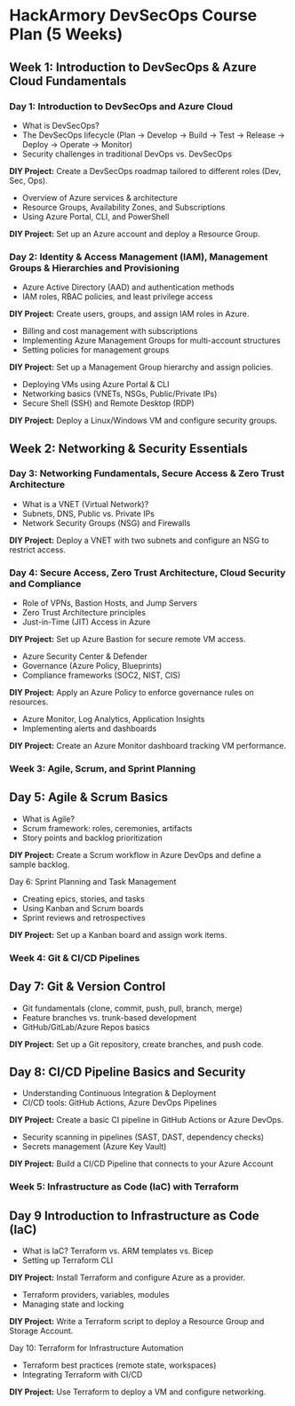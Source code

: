 # HackArmory DevSecOps Course Plan (5 Weeks)

## Week 1: Introduction to DevSecOps & Azure Cloud Fundamentals

### Day 1: Introduction to DevSecOps and Azure Cloud
* What is DevSecOps?
* The DevSecOps lifecycle (Plan → Develop → Build → Test → Release → Deploy → Operate → Monitor)
* Security challenges in traditional DevOps vs. DevSecOps

**DIY Project:** Create a DevSecOps roadmap tailored to different roles (Dev, Sec, Ops).

* Overview of Azure services & architecture
* Resource Groups, Availability Zones, and Subscriptions
* Using Azure Portal, CLI, and PowerShell

**DIY Project:** Set up an Azure account and deploy a Resource Group.

### Day 2: Identity & Access Management (IAM), Management Groups & Hierarchies and Provisioning
* Azure Active Directory (AAD) and authentication methods
* IAM roles, RBAC policies, and least privilege access

**DIY Project:** Create users, groups, and assign IAM roles in Azure.

* Billing and cost management with subscriptions
* Implementing Azure Management Groups for multi-account structures
* Setting policies for management groups

**DIY Project:** Set up a Management Group hierarchy and assign policies.

* Deploying VMs using Azure Portal & CLI
* Networking basics (VNETs, NSGs, Public/Private IPs)
* Secure Shell (SSH) and Remote Desktop (RDP)

**DIY Project:** Deploy a Linux/Windows VM and configure security groups.

## Week 2: Networking & Security Essentials

### Day 3: Networking Fundamentals, Secure Access & Zero Trust Architecture

* What is a VNET (Virtual Network)?
* Subnets, DNS, Public vs. Private IPs
* Network Security Groups (NSG) and Firewalls

**DIY Project:** Deploy a VNET with two subnets and configure an NSG to restrict access.

### Day 4: Secure Access, Zero Trust Architecture, Cloud Security and Compliance

* Role of VPNs, Bastion Hosts, and Jump Servers
* Zero Trust Architecture principles
* Just-in-Time (JIT) Access in Azure

**DIY Project:** Set up Azure Bastion for secure remote VM access.

* Azure Security Center & Defender
* Governance (Azure Policy, Blueprints)
* Compliance frameworks (SOC2, NIST, CIS)

**DIY Project:** Apply an Azure Policy to enforce governance rules on resources.

* Azure Monitor, Log Analytics, Application Insights
* Implementing alerts and dashboards

**DIY Project:** Create an Azure Monitor dashboard tracking VM performance.

### Week 3: Agile, Scrum, and Sprint Planning
## Day 5: Agile & Scrum Basics

* What is Agile?
* Scrum framework: roles, ceremonies, artifacts
* Story points and backlog prioritization

**DIY Project:** Create a Scrum workflow in Azure DevOps and define a sample backlog.

Day 6: Sprint Planning and Task Management

* Creating epics, stories, and tasks
* Using Kanban and Scrum boards
* Sprint reviews and retrospectives

**DIY Project:** Set up a Kanban board and assign work items.

### Week 4: Git & CI/CD Pipelines
## Day 7: Git & Version Control

* Git fundamentals (clone, commit, push, pull, branch, merge)
* Feature branches vs. trunk-based development
* GitHub/GitLab/Azure Repos basics

**DIY Project:** Set up a Git repository, create branches, and push code.

## Day 8: CI/CD Pipeline Basics and Security

* Understanding Continuous Integration & Deployment
* CI/CD tools: GitHub Actions, Azure DevOps Pipelines

**DIY Project:** Create a basic CI pipeline in GitHub Actions or Azure DevOps.

* Security scanning in pipelines (SAST, DAST, dependency checks)
* Secrets management (Azure Key Vault)

**DIY Project:** Build a CI/CD Pipeline that connects to your Azure Account

### Week 5: Infrastructure as Code (IaC) with Terraform
## Day 9 Introduction to Infrastructure as Code (IaC)

* What is IaC? Terraform vs. ARM templates vs. Bicep
* Setting up Terraform CLI

**DIY Project:** Install Terraform and configure Azure as a provider.

* Terraform providers, variables, modules
* Managing state and locking

**DIY Project:** Write a Terraform script to deploy a Resource Group and Storage Account.

Day 10: Terraform for Infrastructure Automation

* Terraform best practices (remote state, workspaces)
* Integrating Terraform with CI/CD

**DIY Project:** Use Terraform to deploy a VM and configure networking.